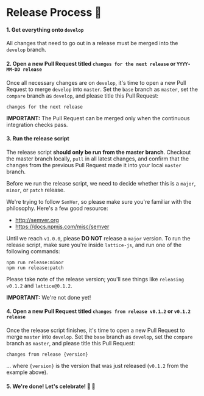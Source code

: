 # Release Process :rocket:

#### 1. Get everything onto `develop`
All changes that need to go out in a release must be merged into the `develop` branch.

#### 2. Open a new Pull Request titled `changes for the next release` or `YYYY-MM-DD release`
Once all necessary changes are on `develop`, it's time to open a new Pull Request to merge `develop` into `master`. Set the `base` branch as `master`, set the `compare` branch as `develop`, and please title this Pull Request:

    changes for the next release

**IMPORTANT:** The Pull Request can be merged only when the continuous integration checks pass.

#### 3. Run the release script
The release script **should only be run from the master branch**. Checkout the master branch locally, `pull` in all latest changes, and confirm that the changes from the previous Pull Request made it into your local `master` branch.

Before we run the release script, we need to decide whether this is a `major`, `minor`, or `patch` release.

We're trying to follow `SemVer`, so please make sure you're familiar with the philosophy. Here's a few good resource:

- http://semver.org
- https://docs.npmjs.com/misc/semver

Until we reach `v1.0.0`, please **DO NOT** release a `major` version. To run the release script, make sure you're inside `lattice-js`, and run one of the following commands:

    npm run release:minor
    npm run release:patch

Please take note of the release version; you'll see things like `releasing v0.1.2` and `lattice@0.1.2`.

**IMPORTANT:** We're not done yet!

#### 4. Open a new Pull Request titled `changes from release v0.1.2` or `v0.1.2 release`
Once the release script finishes, it's time to open a new Pull Request to merge `master` into `develop`. Set the `base` branch as `develop`, set the `compare` branch as `master`, and please title this Pull Request:

    changes from release {version}

... where `{version}` is the version that was just released (`v0.1.2` from the example above).

#### 5. We're done! Let's celebrate! :tada: :beers:
